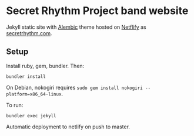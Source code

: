 # Secret Rhythm Project band website

Jekyll static site with [Alembic](https://alembic.darn.es/#as-a-jekyll-theme) theme hosted on [Netflify](https://netflify.com) as [secretrhythm.com](https://secretrhythm.com).

## Setup

Install ruby, gem, bundler. Then:

	bundler install

On Debian, nokogiri requires `sudo gem install nokogiri --platform=x86_64-linux`.

To run:

	bundler exec jekyll

Automatic deployment to netlify on push to master.

